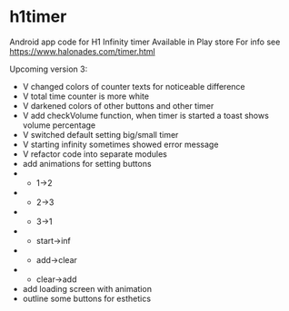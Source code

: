 # h1timer
Android app code for H1 Infinity timer
Available in Play store 
For info see https://www.halonades.com/timer.html


Upcoming version 3:
- V changed colors of counter texts for noticeable difference
- V total time counter is more white
- V darkened colors of other buttons and other timer
- V add checkVolume function, when timer is started a toast shows volume percentage
- V switched default setting big/small timer
- V starting infinity sometimes showed error message
- V refactor code into separate modules
- add animations for setting buttons
- - 1->2
- - 2->3
- - 3->1
- - start->inf
- - add->clear
- - clear->add
- add loading screen with animation
- outline some buttons for esthetics